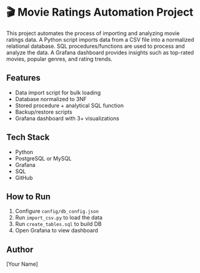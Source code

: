 # 🎬 Movie Ratings Automation Project

This project automates the process of importing and analyzing movie ratings data. A Python script imports data from a CSV file into a normalized relational database. SQL procedures/functions are used to process and analyze the data. A Grafana dashboard provides insights such as top-rated movies, popular genres, and rating trends.

## Features
- Data import script for bulk loading
- Database normalized to 3NF
- Stored procedure + analytical SQL function
- Backup/restore scripts
- Grafana dashboard with 3+ visualizations

## Tech Stack
- Python
- PostgreSQL or MySQL
- Grafana
- SQL
- GitHub

## How to Run
1. Configure `config/db_config.json`
2. Run `import_csv.py` to load the data
3. Run `create_tables.sql` to build DB
4. Open Grafana to view dashboard

## Author
[Your Name]
